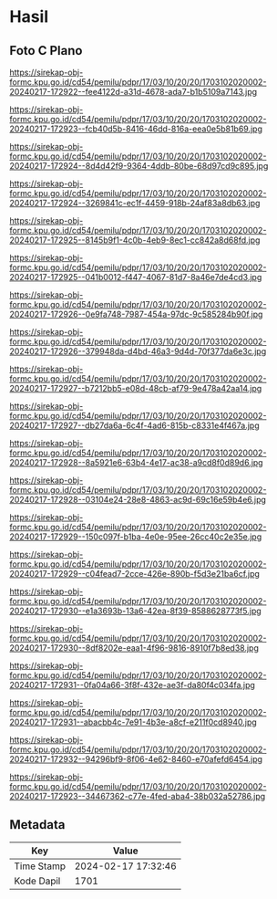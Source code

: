 # Hasil

## Foto C Plano

https://sirekap-obj-formc.kpu.go.id/cd54/pemilu/pdpr/17/03/10/20/20/1703102020002-20240217-172922--fee4122d-a31d-4678-ada7-b1b5109a7143.jpg

https://sirekap-obj-formc.kpu.go.id/cd54/pemilu/pdpr/17/03/10/20/20/1703102020002-20240217-172923--fcb40d5b-8416-46dd-816a-eea0e5b81b69.jpg

https://sirekap-obj-formc.kpu.go.id/cd54/pemilu/pdpr/17/03/10/20/20/1703102020002-20240217-172924--8d4d42f9-9364-4ddb-80be-68d97cd9c895.jpg

https://sirekap-obj-formc.kpu.go.id/cd54/pemilu/pdpr/17/03/10/20/20/1703102020002-20240217-172924--3269841c-ec1f-4459-918b-24af83a8db63.jpg

https://sirekap-obj-formc.kpu.go.id/cd54/pemilu/pdpr/17/03/10/20/20/1703102020002-20240217-172925--8145b9f1-4c0b-4eb9-8ec1-cc842a8d68fd.jpg

https://sirekap-obj-formc.kpu.go.id/cd54/pemilu/pdpr/17/03/10/20/20/1703102020002-20240217-172925--041b0012-f447-4067-81d7-8a46e7de4cd3.jpg

https://sirekap-obj-formc.kpu.go.id/cd54/pemilu/pdpr/17/03/10/20/20/1703102020002-20240217-172926--0e9fa748-7987-454a-97dc-9c585284b90f.jpg

https://sirekap-obj-formc.kpu.go.id/cd54/pemilu/pdpr/17/03/10/20/20/1703102020002-20240217-172926--379948da-d4bd-46a3-9d4d-70f377da6e3c.jpg

https://sirekap-obj-formc.kpu.go.id/cd54/pemilu/pdpr/17/03/10/20/20/1703102020002-20240217-172927--b7212bb5-e08d-48cb-af79-9e478a42aa14.jpg

https://sirekap-obj-formc.kpu.go.id/cd54/pemilu/pdpr/17/03/10/20/20/1703102020002-20240217-172927--db27da6a-6c4f-4ad6-815b-c8331e4f467a.jpg

https://sirekap-obj-formc.kpu.go.id/cd54/pemilu/pdpr/17/03/10/20/20/1703102020002-20240217-172928--8a5921e6-63b4-4e17-ac38-a9cd8f0d89d6.jpg

https://sirekap-obj-formc.kpu.go.id/cd54/pemilu/pdpr/17/03/10/20/20/1703102020002-20240217-172928--03104e24-28e8-4863-ac9d-69c16e59b4e6.jpg

https://sirekap-obj-formc.kpu.go.id/cd54/pemilu/pdpr/17/03/10/20/20/1703102020002-20240217-172929--150c097f-b1ba-4e0e-95ee-26cc40c2e35e.jpg

https://sirekap-obj-formc.kpu.go.id/cd54/pemilu/pdpr/17/03/10/20/20/1703102020002-20240217-172929--c04fead7-2cce-426e-890b-f5d3e21ba6cf.jpg

https://sirekap-obj-formc.kpu.go.id/cd54/pemilu/pdpr/17/03/10/20/20/1703102020002-20240217-172930--e1a3693b-13a6-42ea-8f39-8588628773f5.jpg

https://sirekap-obj-formc.kpu.go.id/cd54/pemilu/pdpr/17/03/10/20/20/1703102020002-20240217-172930--8df8202e-eaa1-4f96-9816-8910f7b8ed38.jpg

https://sirekap-obj-formc.kpu.go.id/cd54/pemilu/pdpr/17/03/10/20/20/1703102020002-20240217-172931--0fa04a66-3f8f-432e-ae3f-da80f4c034fa.jpg

https://sirekap-obj-formc.kpu.go.id/cd54/pemilu/pdpr/17/03/10/20/20/1703102020002-20240217-172931--abacbb4c-7e91-4b3e-a8cf-e211f0cd8940.jpg

https://sirekap-obj-formc.kpu.go.id/cd54/pemilu/pdpr/17/03/10/20/20/1703102020002-20240217-172932--94296bf9-8f06-4e62-8460-e70afefd6454.jpg

https://sirekap-obj-formc.kpu.go.id/cd54/pemilu/pdpr/17/03/10/20/20/1703102020002-20240217-172923--34467362-c77e-4fed-aba4-38b032a52786.jpg


## Metadata

| Key        | Value               |
| ---------- | ------------------- |
| Time Stamp | 2024-02-17 17:32:46 |
| Kode Dapil | 1701                |



